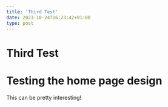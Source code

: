 ```yaml
---
title: 'Third Test'
date: 2023-10-24T16:23:42+01:00
type: post
---
```



# Third Test

# Testing the home page design
This can be pretty interesting!


